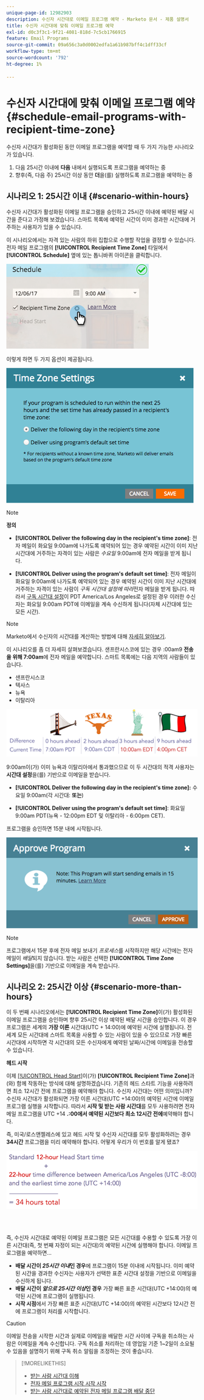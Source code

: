 ```yaml
---
unique-page-id: 12982903
description: 수신자 시간대로 이메일 프로그램 예약 - Marketo 문서 - 제품 설명서
title: 수신자 시간대에 맞춰 이메일 프로그램 예약
exl-id: d0c3f3c1-9f21-4081-818d-7c5cb1766915
feature: Email Programs
source-git-commit: 09a656c3a0d0002edfa1a61b987bff4c1dff33cf
workflow-type: tm+mt
source-wordcount: '792'
ht-degree: 1%

---
```


# 수신자 시간대에 맞춰 이메일 프로그램 예약 {#schedule-email-programs-with-recipient-time-zone}

수신자 시간대가 활성화된 동안 이메일 프로그램을 예약할 때 두 가지 가능한 시나리오가 있습니다.

1. 다음 25시간 이내에 **다음** 내에서 실행되도록 프로그램을 예약하는 중
1. 향후(즉, 다음 주) 25시간 이상 동안 **더**&#x200B;을(를) 실행하도록 프로그램을 예약하는 중

## 시나리오 1: 25시간 이내 {#scenario-within-hours}

수신자 시간대가 활성화된 이메일 프로그램을 승인하고 25시간 이내에 예약된 배달 시간을 준다고 가정해 보겠습니다. 스마트 목록에 예약된 시간이 이미 경과한 시간대에 거주하는 사용자가 있을 수 있습니다.

이 시나리오에서는 자격 있는 사람의 하위 집합으로 수행할 작업을 결정할 수 있습니다. 전자 메일 프로그램의 **[!UICONTROL Recipient Time Zone]** 타일에서 **[!UICONTROL Schedule]** 옆에 있는 톱니바퀴 아이콘을 클릭합니다.

![](assets/image2017-12-5-10-3a46-3a42.png)

이렇게 하면 두 가지 옵션이 제공됩니다.

![](assets/image2017-12-5-10-3a31-3a28.png)

>[!NOTE]
>
>**정의**
>
>* **[!UICONTROL Deliver the following day in the recipient's time zone]**: 전자 메일이 화요일 9:00am에 나가도록 예약되어 있는 경우 예약된 시간이 이미 지난 시간대에 거주하는 자격이 있는 사람은 *수요일* 9:00am에 전자 메일을 받게 됩니다.
>
>* **[!UICONTROL Deliver using the program's default set time]**: 전자 메일이 화요일 9:00am에 나가도록 예약되어 있는 경우 예약된 시간이 이미 지난 시간대에 거주하는 자격이 있는 사람이 *구독 시간대 설정에 따라*&#x200B;전자 메일을 받게 됩니다. 따라서 [구독 시간대 설정](/help/marketo/product-docs/administration/settings/select-your-language-locale-and-time-zone.md)이 PDT America/Los Angeles로 설정된 경우 이러한 수신자는 화요일 9:00am PDT에 이메일을 계속 수신하게 됩니다(자체 시간대에 있는 모든 시간).

>[!NOTE]
>
>Marketo에서 수신자의 시간대를 계산하는 방법에 대해 [자세히 알아보기](/help/marketo/product-docs/email-marketing/email-programs/email-program-actions/scheduling-with-recipient-time-zone/understanding-recipient-time-zone.md#calculating-time-zone).

이 시나리오를 좀 더 자세히 살펴보겠습니다. 샌프란시스코에 있는 경우 :00am9 **전송을 위해 7:00am**&#x200B;에 전자 메일을 예약합니다. 스마트 목록에는 다음 지역의 사람들이 있습니다.

* 샌프란시스코
* 텍사스
* 뉴욕
* 이탈리아

![](assets/image2017-12-6-10-3a52-3a41.png)

9:00am이(가) 이미 뉴욕과 이탈리아에서 통과했으므로 이 두 시간대의 적격 사용자는 **시간대 설정**&#x200B;을(를) 기반으로 이메일을 받습니다.

* **[!UICONTROL Deliver the following day in the recipient's time zone]:** 수요일 9:00am(각 시간대: **또는**)

* **[!UICONTROL Deliver using the program's default set time]**: 화요일 9:00am PDT(뉴욕 - 12:00pm EDT 및 이탈리아 - 6:00pm CET).

프로그램을 승인하면 15분 내에 시작됩니다.

![](assets/screen-shot-2017-12-09-at-3.34.14-pm.png)

>[!NOTE]
>
>프로그램에서 15분 후에 전자 메일 보내기 *프로세스*&#x200B;를 시작하지만 해당 시간에는 전자 메일이 *배달*&#x200B;되지 않습니다. 받는 사람은 선택한 **[!UICONTROL Time Zone Settings]**&#x200B;을(를) 기반으로 이메일을 계속 받습니다.

## 시나리오 2: 25시간 이상 {#scenario-more-than-hours}

이 두 번째 시나리오에서는 **[!UICONTROL Recipient Time Zone]**&#x200B;이(가) 활성화된 이메일 프로그램을 승인하며 향후 25시간 이상 예약된 배달 시간을 승인합니다. 이 경우 프로그램은 세계의 **가장 이른** 시간대(UTC + 14:00)에 예약된 시간에 실행됩니다. 전 세계 모든 시간대에 스마트 목록을 사용할 수 있는 사람이 있을 수 있으므로 가장 빠른 시간대에 시작하면 각 시간대의 모든 수신자에게 예약된 날짜/시간에 이메일을 전송할 수 있습니다.

**헤드 시작**

이제 [[!UICONTROL Head Start]](/help/marketo/product-docs/email-marketing/email-programs/email-program-actions/head-start-for-email-programs.md)이(가) **[!UICONTROL Recipient Time Zone]**&#x200B;과(와) 함께 작동하는 방식에 대해 설명하겠습니다. 기존의 헤드 스타트 기능을 사용하려면 최소 12시간 전에 프로그램을 예약해야 합니다. 수신자 시간대는 어떤 의미입니까? 수신자 시간대가 활성화되면 가장 이른 시간대(UTC +14:00)의 예약된 시간에 이메일 프로그램 실행을 시작합니다. 따라서 **시작 및 받는 사람 시간대**&#x200B;를 모두 사용하려면 전자 메일 프로그램을 UTC +14 **.:00에서 예약된 시간보다 최소 12시간 전에**&#x200B;예약해야 합니다.

즉, 미국/로스앤젤레스에 있고 헤드 시작 및 수신자 시간대를 모두 활성화하려는 경우 **34시간** 프로그램을 미리 예약해야 합니다. 어떻게 우리가 이 번호를 알게 됐죠?

![](assets/image2017-12-5-13-3a11-3a38.png)

<br> 

즉, 수신자 시간대로 예약된 이메일 프로그램은 모든 시간대를 수용할 수 있도록 가장 이른 시간대(즉, 첫 번째 자정이 되는 시간대)의 예약된 시간에 실행해야 합니다. 이메일 프로그램을 예약하면...

* **배달 시간이 *25시간 이내*인 경우**&#x200B;에 프로그램이 15분 이내에 시작됩니다. 이미 예약된 시간을 경과한 수신자는 사용자가 선택한 표준 시간대 설정을 기반으로 이메일을 수신하게 됩니다.
* **배달 시간이 *앞으로 25시간 이상*인 경우** 가장 빠른 표준 시간대(UTC +14:00)의 예약된 시간에 프로그램이 실행됩니다.
* **시작 시점**&#x200B;에서 가장 빠른 표준 시간대(UTC +14:00)의 예약된 시간보다 12시간 전에 프로그램이 처리를 시작합니다.

>[!CAUTION]
>
>이메일 전송을 시작한 시간과 실제로 이메일을 배달한 시간 사이에 구독을 취소하는 사람은 이메일을 계속 수신합니다. 구독 취소를 처리하는 데 영업일 기준 1~2일이 소요될 수 있음을 설명하기 위해 구독 취소 알림을 조정하는 것이 좋습니다.

>[!MORELIKETHIS]
>
>* [받는 사람 시간대 이해](/help/marketo/product-docs/email-marketing/email-programs/email-program-actions/scheduling-with-recipient-time-zone/understanding-recipient-time-zone.md)
>* [전자 메일 프로그램 시작 시작 시작](/help/marketo/product-docs/email-marketing/email-programs/email-program-actions/head-start-for-email-programs.md)
>* [받는 사람 시간대로 예약된 전자 메일 프로그램 배달 중단](/help/marketo/product-docs/email-marketing/email-programs/email-program-actions/scheduling-with-recipient-time-zone/abort-delivery-of-email-programs-scheduled-with-recipient-time-zone.md)
